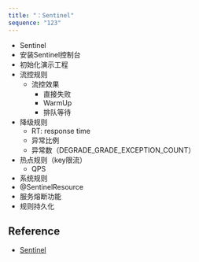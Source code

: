 ```yaml
---
title: "：Sentinel"
sequence: "123"
---
```


- Sentinel
- 安装Sentinel控制台
- 初始化演示工程
- 流控规则
  - 流控效果
    - 直接失败
    - WarmUp
    - 排队等待
- 降级规则
  - RT: response time
  - 异常比例
  - 异常数（DEGRADE_GRADE_EXCEPTION_COUNT）
- 热点规则（key限流）
  - QPS
- 系统规则
- @SentinelResource
- 服务熔断功能
- 规则持久化

## Reference

- [Sentinel](https://github.com/alibaba/Sentinel/)
